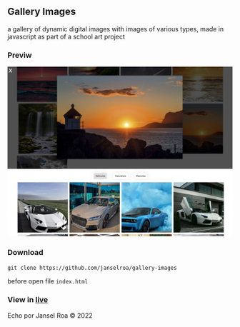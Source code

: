 ## Gallery Images
a gallery of dynamic digital images with images of various types, made in javascript as part of a school art project

### Previw
<img src="./previw1.jpg">
<img src="./previw2.jpg">

### Download
```
git clone https://github.com/janselroa/gallery-images
``` 
before open file ```index.html```

<h3>View in <a href="
https://grand-haupia-b4b903.netlify.app/">live</a></h3> 


<p>Echo por Jansel Roa &copy 2022</p>
